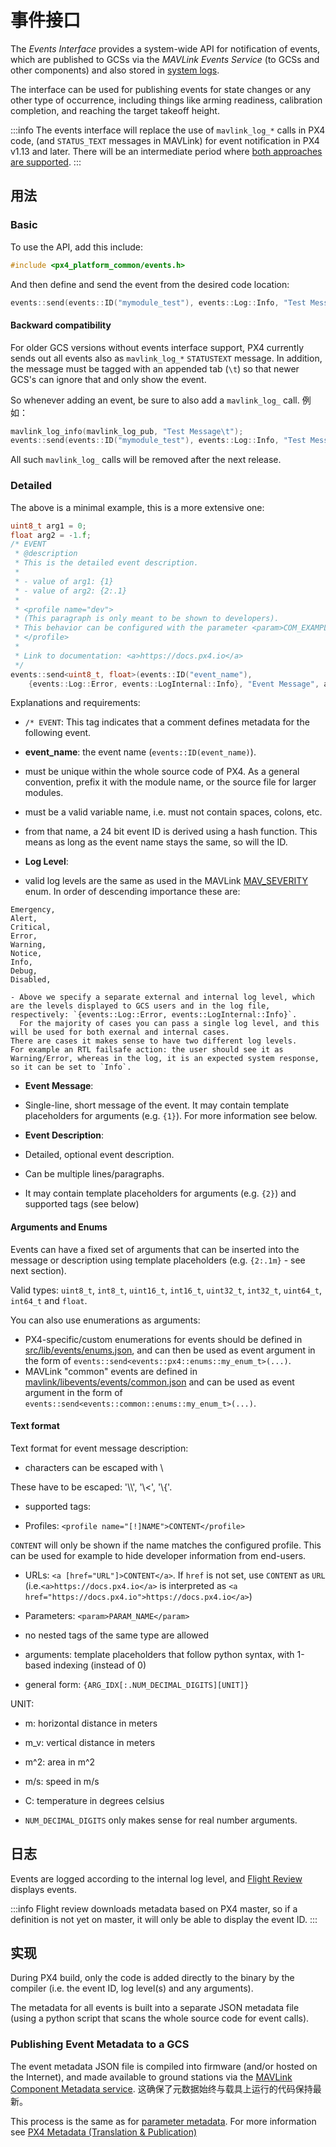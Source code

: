 # 事件接口

<Badge type="tip" text="PX4 v1.13" />

The _Events Interface_ provides a system-wide API for notification of events, which are published to GCSs via the _MAVLink Events Service_ (to GCSs and other components) and also stored in [system logs](../dev_log/logging.md).

The interface can be used for publishing events for state changes or any other type of occurrence, including things like arming readiness, calibration completion, and reaching the target takeoff height.

:::info
The events interface will replace the use of `mavlink_log_*` calls in PX4 code, (and `STATUS_TEXT` messages in MAVLink) for event notification in PX4 v1.13 and later.
There will be an intermediate period where [both approaches are supported](#backward-compatibility).
:::

## 用法

### Basic

To use the API, add this include:

```cpp
#include <px4_platform_common/events.h>
```

And then define and send the event from the desired code location:

```cpp
events::send(events::ID("mymodule_test"), events::Log::Info, "Test Message");
```

#### Backward compatibility

For older GCS versions without events interface support, PX4 currently sends out all events also as `mavlink_log_*` `STATUSTEXT` message.
In addition, the message must be tagged with an appended tab (`\t`) so that newer GCS's can ignore that and only show the event.

So whenever adding an event, be sure to also add a `mavlink_log_` call. 例如：

```cpp
mavlink_log_info(mavlink_log_pub, "Test Message\t");
events::send(events::ID("mymodule_test"), events::Log::Info, "Test Message");
```

All such `mavlink_log_` calls will be removed after the next release.

### Detailed

The above is a minimal example, this is a more extensive one:

```cpp
uint8_t arg1 = 0;
float arg2 = -1.f;
/* EVENT
 * @description
 * This is the detailed event description.
 *
 * - value of arg1: {1}
 * - value of arg2: {2:.1}
 *
 * <profile name="dev">
 * (This paragraph is only meant to be shown to developers).
 * This behavior can be configured with the parameter <param>COM_EXAMPLE</param>.
 * </profile>
 *
 * Link to documentation: <a>https://docs.px4.io</a>
 */
events::send<uint8_t, float>(events::ID("event_name"),
	{events::Log::Error, events::LogInternal::Info}, "Event Message", arg1, arg2);
```

Explanations and requirements:

- `/* EVENT`: This tag indicates that a comment defines metadata for the following event.

- **event_name**: the event name (`events::ID(event_name)`).
 - must be unique within the whole source code of PX4.
  As a general convention, prefix it with the module name, or the source file for larger modules.
 - must be a valid variable name, i.e. must not contain spaces, colons, etc.
 - from that name, a 24 bit event ID is derived using a hash function.
  This means as long as the event name stays the same, so will the ID.

- **Log Level**:

 - valid log levels are the same as used in the MAVLink [MAV_SEVERITY](https://mavlink.io/en/messages/common.html#MAV_SEVERITY) enum.
  In order of descending importance these are:

  ```plain
  Emergency,
  Alert,
  Critical,
  Error,
  Warning,
  Notice,
  Info,
  Debug,
  Disabled,
  ```

 ```
 - Above we specify a separate external and internal log level, which are the levels displayed to GCS users and in the log file, respectively: `{events::Log::Error, events::LogInternal::Info}`.
   For the majority of cases you can pass a single log level, and this will be used for both exernal and internal cases.
 There are cases it makes sense to have two different log levels.
 For example an RTL failsafe action: the user should see it as Warning/Error, whereas in the log, it is an expected system response, so it can be set to `Info`.
 ```

- **Event Message**:
 - Single-line, short message of the event.
  It may contain template placeholders for arguments (e.g. `{1}`). For more information see below.

- **Event Description**:
 - Detailed, optional event description.
 - Can be multiple lines/paragraphs.
 - It may contain template placeholders for arguments (e.g. `{2}`) and supported tags (see below)

#### Arguments and Enums

Events can have a fixed set of arguments that can be inserted into the message or description using template placeholders (e.g. `{2:.1m}` - see next section).

Valid types: `uint8_t`, `int8_t`, `uint16_t`, `int16_t`, `uint32_t`, `int32_t`, `uint64_t`, `int64_t` and `float`.

You can also use enumerations as arguments:

- PX4-specific/custom enumerations for events should be defined in [src/lib/events/enums.json](https://github.com/PX4/PX4-Autopilot/blob/main/src/lib/events/enums.json), and can then be used as event argument in the form of `events::send<events::px4::enums::my_enum_t>(...)`.
- MAVLink "common" events are defined in [mavlink/libevents/events/common.json](https://github.com/mavlink/libevents/blob/master/events/common.json) and can be used as event argument in the form of `events::send<events::common::enums::my_enum_t>(...)`.

#### Text format

Text format for event message description:

- characters can be escaped with \\

 These have to be escaped: '\\\\', '\\<', '\\{'.

- supported tags:

 - Profiles: `<profile name="[!]NAME">CONTENT</profile>`

  `CONTENT` will only be shown if the name matches the configured profile.
  This can be used for example to hide developer information from end-users.

 - URLs: `<a [href="URL"]>CONTENT</a>`.
  If `href` is not set, use `CONTENT` as `URL` (i.e.`<a>https://docs.px4.io</a>` is interpreted as `<a href="https://docs.px4.io">https://docs.px4.io</a>`)

 - Parameters: `<param>PARAM_NAME</param>`

 - no nested tags of the same type are allowed

- arguments: template placeholders that follow python syntax, with 1-based indexing (instead of 0)

 - general form: `{ARG_IDX[:.NUM_DECIMAL_DIGITS][UNIT]}`

  UNIT:

  - m: horizontal distance in meters
  - m_v: vertical distance in meters
  - m^2: area in m^2
  - m/s: speed in m/s
  - C: temperature in degrees celsius

 - `NUM_DECIMAL_DIGITS` only makes sense for real number arguments.

## 日志

Events are logged according to the internal log level, and [Flight Review](../log/flight_review.md) displays events.

:::info
Flight review downloads metadata based on PX4 master, so if a definition is not yet on master, it will only be able to display the event ID.
:::

## 实现

During PX4 build, only the code is added directly to the binary by the compiler (i.e. the event ID, log level(s) and any arguments).

The metadata for all events is built into a separate JSON metadata file (using a python script that scans the whole source code for event calls).

### Publishing Event Metadata to a GCS

The event metadata JSON file is compiled into firmware (and/or hosted on the Internet), and made available to ground stations via the [MAVLink Component Metadata service](https://mavlink.io/en/services/component_information.html).
这确保了元数据始终与载具上运行的代码保持最新。

This process is the same as for [parameter metadata](../advanced/parameters_and_configurations.md#publishing-parameter-metadata-to-a-gcs).
For more information see [PX4 Metadata (Translation & Publication)](../advanced/px4_metadata.md)
